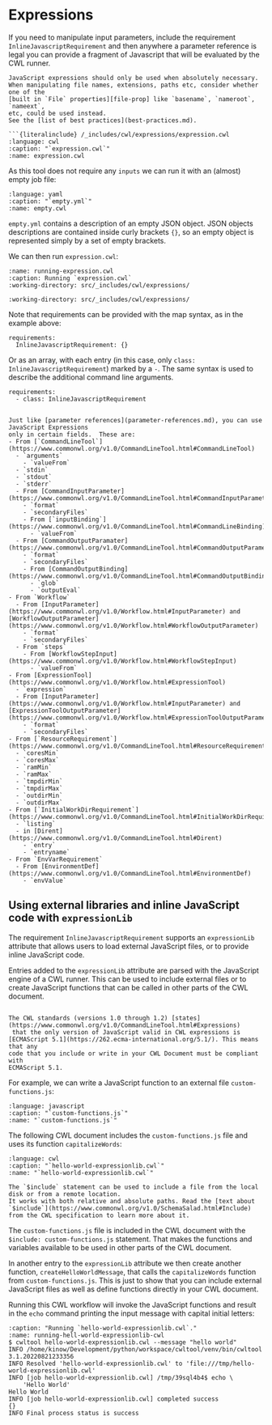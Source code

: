 # Expressions

If you need to manipulate input parameters, include the requirement
`InlineJavascriptRequirement` and then anywhere a parameter reference is
legal you can provide a fragment of Javascript that will be evaluated by
the CWL runner.

```{important}
JavaScript expressions should only be used when absolutely necessary.
When manipulating file names, extensions, paths etc, consider whether one of the
[built in `File` properties][file-prop] like `basename`, `nameroot`, `nameext`,
etc, could be used instead.
See the [list of best practices](best-practices.md).

```{literalinclude} /_includes/cwl/expressions/expression.cwl
:language: cwl
:caption: "`expression.cwl`"
:name: expression.cwl
```

As this tool does not require any `inputs` we can run it with an (almost) empty
job file:

```{literalinclude} /_includes/cwl/expressions/empty.yml
:language: yaml
:caption: "`empty.yml`"
:name: empty.cwl
```

`empty.yml` contains a description of an empty JSON object. JSON objects
descriptions are contained inside curly brackets `{}`, so an empty object is
represented simply by a set of empty brackets.

We can then run `expression.cwl`:

```{runcmd} cwltool expression.cwl empty.yml
:name: running-expression.cwl
:caption: Running `expression.cwl`
:working-directory: src/_includes/cwl/expressions/
```

```{runcmd} cat output.txt
:working-directory: src/_includes/cwl/expressions/
```

Note that requirements can be provided with the map syntax, as in the example above:

```cwl
requirements:
  InlineJavascriptRequirement: {}
```

Or as an array, with each entry (in this case, only `class: InlineJavascriptRequirement`) marked by a `-`.
The same syntax is used to describe the additional command line arguments.

```cwl
requirements:
  - class: InlineJavascriptRequirement
```

```{admonition} Where are JavaScript expressions allowed?

Just like [parameter references](parameter-references.md), you can use JavaScript Expressions
only in certain fields.  These are:
- From [`CommandLineTool`](https://www.commonwl.org/v1.0/CommandLineTool.html#CommandLineTool)
  - `arguments`
    - `valueFrom`
  - `stdin`
  - `stdout`
  - `stderr`
  - From [CommandInputParameter](https://www.commonwl.org/v1.0/CommandLineTool.html#CommandInputParameter)
    - `format`
    - `secondaryFiles`
    - From [`inputBinding`](https://www.commonwl.org/v1.0/CommandLineTool.html#CommandLineBinding)
      - `valueFrom`
  - From [CommandOutputParamater](https://www.commonwl.org/v1.0/CommandLineTool.html#CommandOutputParameter)
    - `format`
    - `secondaryFiles`
    - From [CommandOutputBinding](https://www.commonwl.org/v1.0/CommandLineTool.html#CommandOutputBinding)
      - `glob`
      - `outputEval`
- From `Workflow`
  - From [InputParameter](https://www.commonwl.org/v1.0/Workflow.html#InputParameter) and [WorkflowOutputParameter](https://www.commonwl.org/v1.0/Workflow.html#WorkflowOutputParameter)
    - `format`
    - `secondaryFiles`
  - From `steps`
    - From [WorkflowStepInput](https://www.commonwl.org/v1.0/Workflow.html#WorkflowStepInput)
      - `valueFrom`
- From [ExpressionTool](https://www.commonwl.org/v1.0/Workflow.html#ExpressionTool)
  - `expression`
  - From [InputParameter](https://www.commonwl.org/v1.0/Workflow.html#InputParameter) and [ExpressionToolOutputParameter](https://www.commonwl.org/v1.0/Workflow.html#ExpressionToolOutputParameter)
    - `format`
    - `secondaryFiles`
- From [`ResourceRequirement`](https://www.commonwl.org/v1.0/CommandLineTool.html#ResourceRequirement)
  - `coresMin`
  - `coresMax`
  - `ramMin`
  - `ramMax`
  - `tmpdirMin`
  - `tmpdirMax`
  - `outdirMin`
  - `outdirMax`
- From [`InitialWorkDirRequirement`](https://www.commonwl.org/v1.0/CommandLineTool.html#InitialWorkDirRequirement)
  - `listing`
  - in [Dirent](https://www.commonwl.org/v1.0/CommandLineTool.html#Dirent)
    - `entry`
    - `entryname`
- From `EnvVarRequirement`
  - From [EnvironmentDef](https://www.commonwl.org/v1.0/CommandLineTool.html#EnvironmentDef)
    - `envValue`
```

[file-prop]: https://www.commonwl.org/v1.0/CommandLineTool.html#File

## Using external libraries and inline JavaScript code with `expressionLib`

The requirement `InlineJavascriptRequirement` supports an `expressionLib` attribute
that allows users to load external JavaScript files, or to provide inline JavaScript
code.

Entries added to the `expressionLib` attribute are parsed with the JavaScript engine
of a CWL runner. This can be used to include external files or to create JavaScript
functions that can be called in other parts of the CWL document.

```{note}

The CWL standards (versions 1.0 through 1.2) [states](https://www.commonwl.org/v1.0/CommandLineTool.html#Expressions)
 that the only version of JavaScript valid in CWL expressions is
[ECMAScript 5.1](https://262.ecma-international.org/5.1/). This means that any
code that you include or write in your CWL Document must be compliant with
ECMAScript 5.1.
```

For example, we can write a JavaScript function to an external file `custom-functions.js`:

```{literalinclude} /_includes/cwl/custom-functions.js
:language: javascript
:caption: "`custom-functions.js`"
:name: "`custom-functions.js`"
```

The following CWL document includes the `custom-functions.js` file and uses its function
`capitalizeWords`:

```{literalinclude} /_includes/cwl/hello-world-expressionlib.cwl
:language: cwl
:caption: "`hello-world-expressionlib.cwl`"
:name: "`hello-world-expressionlib.cwl`"
```

```{note}
The `$include` statement can be used to include a file from the local disk or from a remote location.
It works with both relative and absolute paths. Read the [text about `$include`](https://www.commonwl.org/v1.0/SchemaSalad.html#Include)
from the CWL specification to learn more about it.
```

The `custom-functions.js` file is included in the CWL document with the `$include: custom-functions.js`
statement. That makes the functions and variables available to be used in other parts of
the CWL document.

In another entry to the `expressionLib` attribute we then create another function,
`createHelloWorldMessage`, that calls the `capitalizeWords` function from `custom-functions.js`.
This is just to show that you can include external JavaScript files as well as define
functions directly in your CWL document.

Running this CWL workflow will invoke the JavaScript functions and result in
the `echo` command printing the input message with capital initial letters:

```{code-block} console
:caption: "Running `hello-world-expressionlib.cwl`."
:name: running-hell-world-expressionlib-cwl
$ cwltool hello-world-expressionlib.cwl --message "hello world"
INFO /home/kinow/Development/python/workspace/cwltool/venv/bin/cwltool 3.1.20220821233356
INFO Resolved 'hello-world-expressionlib.cwl' to 'file:///tmp/hello-world-expressionlib.cwl'
INFO [job hello-world-expressionlib.cwl] /tmp/39sql4b4$ echo \
    'Hello World'
Hello World
INFO [job hello-world-expressionlib.cwl] completed success
{}
INFO Final process status is success
```
